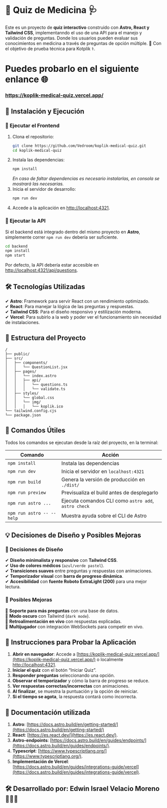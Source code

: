 # 📌 Quiz de Medicina 🩺

Este es un proyecto de **quiz interactivo** construido con **Astro, React y Tailwind CSS**, implementanndo el uso de una API para el manejo y validación de preguntas. Donde los usuarios pueden evaluar sus conocimientos en medicina a través de preguntas de opción múltiple. 🚀
Con el objetivo de prueba técnica para Kotplik ⚕.

# Puedes probarlo en el siguiente enlance 🌐
### https://koplik-medical-quiz.vercel.app/

## 🚀 Instalación y Ejecución

### 🎨 Ejecutar el Frontend

1. Clona el repositorio:
   ```sh
   git clone https://github.com/Vedroom/koplik-medical-quiz.git
   cd koplik-medical-quiz
   ```
2. Instala las dependencias:
   ```sh
   npm install
   ```
    *En caso de faltar dependencias es necesario instalarlas, en consola se mostrará las necesarias.*
3. Inicia el servidor de desarrollo:
   ```sh
   npm run dev
   ```
4. Accede a la aplicación en [http://localhost:4321](http://localhost:4321).

### 🔗 Ejecutar la API
Si el backend está integrado dentro del mismo proyecto en **Astro**, simplemente correr `npm run dev` debería ser suficiente.  

```sh
cd backend
npm install
npm start
```
Por defecto, la API debería estar accesible en [http://localhost:4321/api/questions](http://localhost:4321/api/questions).

## 🛠️ Tecnologías Utilizadas

✔ **Astro**: Framework para servir React con un rendimiento optimizado.  
✔ **React**: Para manejar la lógica de las preguntas y respuestas.  
✔ **Tailwind CSS**: Para el diseño responsivo y estilización moderna.  
✔ **Vercel**: Para subirlo a la web y poder ver el funcionamiento sin necesidad de instalaciones.

## 📁 Estructura del Proyecto

```text
/
├── public/  
├── src/
│   ├── components/
│   │   └── QuestionList.jsx
│   ├── pages/
│   │   └── index.astro
│   │   ├── api/
│   │   │   └── questions.ts
│   │   │   └── validate.ts
│   ├── styles/
│   │   └── global.css
│   │   └── img/
│   │   │   └── koplik.ico
└── tailwind.config.cjs
└── package.json
```

## 🧞 Comandos Útiles

Todos los comandos se ejecutan desde la raíz del proyecto, en la terminal:

| Comando                  | Acción                                              |
|--------------------------|-----------------------------------------------------|
| `npm install`            | Instala las dependencias                           |
| `npm run dev`            | Inicia el servidor en `localhost:4321`             |
| `npm run build`          | Genera la versión de producción en `./dist/`       |
| `npm run preview`        | Previsualiza el build antes de desplegarlo         |
| `npm run astro ...`      | Ejecuta comandos CLI como `astro add`, `astro check` |
| `npm run astro -- --help`| Muestra ayuda sobre el CLI de Astro                |

## 💡 Decisiones de Diseño y Posibles Mejoras

### 🎨 **Decisiones de Diseño**
✔ **Diseño minimalista y responsivo** con **Tailwind CSS**.  
✔ **Uso de colores médicos** (`azul/verde pastel`).  
✔ **Transiciones suaves** entre preguntas y respuestas con animaciones.  
✔ **Temporizador visual** con **barra de progreso dinámica**.  
✔ **Accesibilidad** con **fuente Roboto ExtraLight (200)** para una mejor lectura.

### 🚀 **Posibles Mejoras**
🔹 **Soporte para más preguntas** con una base de datos.  
🔹 **Modo oscuro** con Tailwind (`dark mode`).  
🔹 **Retroalimentación en vivo** con respuestas explicadas.    
🔹 **Multijugador** con integración WebSockets para competir en vivo.

## 🧪 Instrucciones para Probar la Aplicación 


1. **Abrir en navegador**: Accede a [https://koplik-medical-quiz.vercel.app/](https://koplik-medical-quiz.vercel.app/) o localmente [http://localhost:4321](http://localhost:4321).  
2. **Iniciar el quiz** con el botón “Iniciar Quiz”.  
3. **Responder preguntas** seleccionando una opción.  
4. **Observar el temporizador** y cómo la barra de progreso se reduce.  
5. **Ver respuestas correctas/incorrectas** con animaciones.  
6. **Al finalizar**, se muestra la puntuación y la opción de reiniciar.  
7. **Si el tiempo se agota**, la respuesta contará como incorrecta.

## 👀 Documentación utilizada


1. **Astro**: [https://docs.astro.build/en/getting-started/](https://docs.astro.build/en/getting-started/)
2. **React**: [https://es.react.dev/](https://es.react.dev/).
3. **Astro-endpoints**: [https://docs.astro.build/en/guides/endpoints/](https://docs.astro.build/en/guides/endpoints/).
4. **Typescript**: [https://www.typescriptlang.org/](https://www.typescriptlang.org/).
5. **Implementación de Vercel**: [https://docs.astro.build/en/guides/integrations-guide/vercel](https://docs.astro.build/en/guides/integrations-guide/vercel).


## 🛠️ **Desarrollado por:** Edwin Israel Velacio Moreno 🐜👨‍💻






